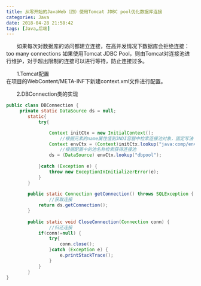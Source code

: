 ```yaml
---
title: 从零开始的JavaWeb（四）使用Tomcat JDBC pool优化数据库连接
categories: Java
date: 2018-04-28 21:58:42
tags: [Java,后端]
---
```


&emsp;&emsp;如果每次对数据库的访问都建立连接，在高并发情况下数据库会拒绝连接：too many connections 如果使用Tomcat JDBC Pool，则由Tomcat对连接池进行维护，对于超出限制的连接可以进行等待，防止连接过多。 

&emsp;&emsp;1.Tomcat配置   
在项目的WebContent/META-INF下新建context.xml文件进行配置。

&emsp;&emsp;2.DBConnection类的实现
```java
public class DBConnection {
	 private static DataSource ds = null;
	    static{
	        try{

	            Context initCtx = new InitialContext();
                    //根据元素的name属性值到JNDI容器中检索连接池对象，固定写法
	            Context envCtx = (Context)initCtx.lookup("java:comp/env");
                    //根据配置中的池名称检索获得连接池
	            ds = (DataSource) envCtx.lookup("dbpool");    
	        
	        }catch (Exception e) {
	            throw new ExceptionInInitializerError(e);
	        }
	    }
	    
	    public static Connection getConnection() throws SQLException {
                //获取连接
	        return ds.getConnection();
	    }
	    
	    public static void CloseConnection(Connection conn) {
                //归还连接
	        if(conn!=null) {
	            try{
	                conn.close();
	            }catch (Exception e) {
	                e.printStackTrace();
	            }
	        }
	    }
}
```